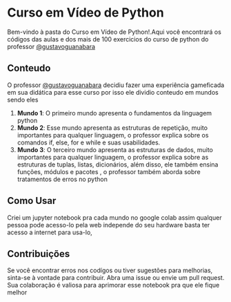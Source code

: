 # Curso em Vídeo de Python

Bem-vindo à pasta do Curso em Vídeo de Python!.Aqui você encontrará os códigos das aulas e dos mais de 100 exercicios do curso de python do professor 
[@gustavoguanabara](https://github.com/gustavoguanabara)

## Conteudo

O professor [@gustavoguanabara](https://github.com/gustavoguanabara) decidiu fazer uma experiência gameficada em sua didática para esse curso
por isso ele dividio conteudo em mundos sendo eles

1. **Mundo 1**: O primeiro mundo apresenta o fundamentos da linguagem python 
2. **Mundo 2**: Esse mundo apresenta as estruturas de repetição, muito importantes para qualquer linguagem, o professor explica sobre os comandos if, else, for e while e suas usabilidades.
3. **Mundo 3**: O terceiro mundo apresenta as estruturas de dados, muito importantes para qualquer linguagem, o professor explica sobre as estruturas de tuplas, listas, dicionários, além disso, ele também ensina funções, módulos e pacotes , o professor também aborda sobre tratamentos de erros no python

## Como Usar
Criei um jupyter notebook pra cada mundo no google colab assim qualquer pessoa pode acesso-lo pela web independe do seu hardware basta ter acesso a internet para usa-lo,

## Contribuições
Se você encontrar erros nos codígos ou tiver sugestões para melhorias, sinta-se à vontade para contribuir. Abra uma issue ou envie um pull request. Sua colaboração é valiosa para aprimorar esse notebook pra que ele fique melhor 
